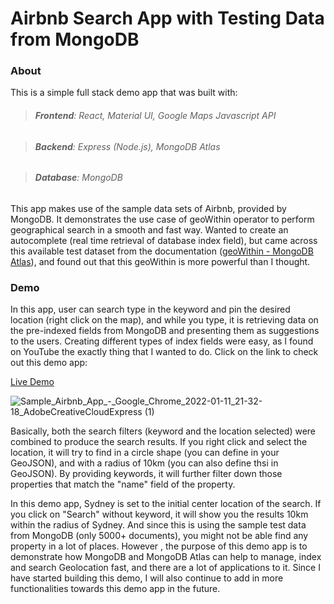 # Airbnb Search App with Testing Data from MongoDB

### About

This is a simple full stack demo app that was built with:

> ###### **Frontend**: React, Material UI, Google Maps Javascript API

> ###### **Backend**: Express (Node.js), MongoDB Atlas

> ###### **Database**: MongoDB

This app makes use of the sample data sets of Airbnb, provided by MongoDB. It demonstrates the use case of geoWithin operator to perform geographical search in a smooth and fast way. Wanted to create an autocomplete (real time retrieval of database index field), but came across this available test dataset from the documentation ([geoWithin - MongoDB Atlas](https://docs.atlas.mongodb.com/atlas-search/geoWithin/)), and found out that this geoWithin is more powerful than I thought. 

### Demo

In this app, user can search type in the keyword and pin the desired location (right click on the map), and while you type, it is retrieving data on the pre-indexed fields from MongoDB and presenting them as suggestions to the users. Creating different types of index fields were easy, as I found on YouTube the exactly thing that I wanted to do. Click on the link to check out this demo app:

[Live Demo](https://airbnb-app-data-app-frontend.vercel.app)

![Sample_Airbnb_App_-_Google_Chrome_2022-01-11_21-32-18_AdobeCreativeCloudExpress (1)](https://user-images.githubusercontent.com/49362324/148952837-7f0471c5-db69-4bfe-811e-77fe4ec8f9ed.gif)

Basically, both the search filters (keyword and the location selected) were combined to produce the search results. If you right click and select the location, it will try to find in a circle shape (you can define in your GeoJSON), and with a radius of 10km (you can also define thsi in GeoJSON). By providing keywords, it will further filter down those properties that match the "name" field of the property. 

In this demo app, Sydney is set to the initial center location of the search. If you click on "Search" without keyword, it will show you the results 10km within the radius of Sydney. And since this is using the sample test data from MongoDB (only 5000+ documents), you might not be able find any property in a lot of places. However , the purpose of this demo app is to demonstrate how MongoDB and MongoDB Atlas can help to manage, index and search Geolocation fast, and there are a lot of applications to it. Since I have started building this demo, I will also continue to add in more functionalities towards this demo app in the future. 
